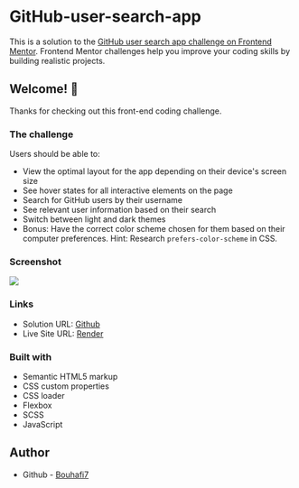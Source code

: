 # GitHub-user-search-app

This is a solution to the [GitHub user search app challenge on Frontend Mentor](https://www.frontendmentor.io/challenges/github-user-search-app-Q09YOgaH6). Frontend Mentor challenges help you improve your coding skills by building realistic projects.

## Welcome! 👋

Thanks for checking out this front-end coding challenge.

### The challenge

Users should be able to:

- View the optimal layout for the app depending on their device's screen size
- See hover states for all interactive elements on the page
- Search for GitHub users by their username
- See relevant user information based on their search
- Switch between light and dark themes
- Bonus: Have the correct color scheme chosen for them based on their computer preferences. Hint: Research `prefers-color-scheme` in CSS.

### Screenshot

![](https://res.cloudinary.com/dz209s6jk/image/upload/v1630058595/Challenges/axhe4rw0jpykyhdphhwc.jpg)

### Links

-   Solution URL: [Github](https://github.com/Bouhafi7/GitHub-user-search-app)
-   Live Site URL: [Render](https://github-user-search-app-2x7m.onrender.com/)

### Built with

-   Semantic HTML5 markup
-   CSS custom properties
-   CSS loader
-   Flexbox
-   SCSS
-   JavaScript

## Author

-   Github - [Bouhafi7](https://github.com/Bouhafi7)
